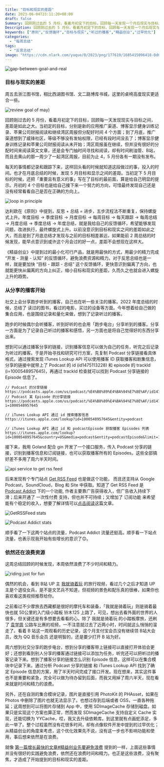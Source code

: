 ```yaml
---
title: "目标和现实的差距"
date: 2023-06-04T23:11:20+08:00
draft: false
Summary: 回顾刚过去的 5 月份，看着月初定下的目标，回顾每一天发现一个月后现实与目标之间的差距是如此之大。今年刻意培养的一个习惯就是反思总结，形成反馈循环。 “目标 - 跟踪 - 总结” 就是我给自己设定的反馈循环，希望每一周、每个月、每个季度不断的自省，最终能实现《原则》中提到的螺旋式上升。
Description: 回顾刚过去的 5 月份，看着月初定下的目标，回顾每一天发现一个月后现实与目标之间的差距是如此之大。今年刻意培养的一个习惯就是反思总结，形成反馈循环。 “目标 - 跟踪 - 总结” 就是我给自己设定的反馈循环，希望每一周、每个月、每个季度不断的自省，最终能实现《原则》中提到的螺旋式上升。
keywords: ["原则","反馈循环","目标与现实","听过的播客","精益创业","过早优化"]
categories:
  - "每周总结"
tags:
  - "反思总结"
image: "https://cdn.nlark.com/yuque/0/2023/png/177619/1685415096418-8d6ed144-9b14-477c-a728-a6e866a6c6ec.png"
---
```


![gap-between-goal-and-real](https://circle-picgo.oss-cn-shanghai.aliyuncs.com/img/CleanShot%202023-06-04%20at%2022.07.49@2x.png)

### 目标与现实的差距

周五去浙江图书馆，相比西湖图书馆、文二路博库书城，这里的桌椅高度现实更适合一些。

![review goal of may](https://circle-picgo.oss-cn-shanghai.aliyuncs.com/img/CleanShot%202023-06-04%20at%2022.59.57@2x.png))

回顾刚过去的 5 月份，看着月初定下的目标，回顾每一天发现现实与目标之间，差距是如此之大。当初定的目标，分别是新的应用推广渠道、博客显示健身训练记录、苹果公司财报阅读和继续湾区周报但分配好时间 4 个方面；到了月底，推广渠道想到了威锋社区，等级不够没有发帖权限，已经有段时间没去了；博客显示健身训练记录和苹果公司财报阅读从未开始；湾区周报虽在继续，但并没有很好的分配时间来阅读英文文章，还是会专门抽时间寻找和阅读，却有时间刷油管、B站，而且去黄山的那一周少了一起湾区周报，目前为止 4，5 月份各有一期没有发布。

每天的事情都记录和跟踪下来，这样回头看的时候就知道这段做过的事，投入的时间。也才在月底总结的时候，发现 5 月目标和显示之间的差距。当初定下 5 月目标的时候，还把「重要且有意义的事」写在了目标的最前面，算是给自己明显的提示。月初的 4 个目标也是给自己接下来一个努力的方向，可惜最终发现自己还是没有经常看看自己是否在正确的方向上。

![loop in principle](https://circle-picgo.oss-cn-shanghai.aliyuncs.com/img/CleanShot%202023-06-04%20at%2022.00.17@2x.png)

达利欧在《原则》中提到，反思 + 总结 = 进步，五步流程法不断重复，保持螺旋式上升。年度目标 -> 季度目标 -> 月度目标 -> 每周目标 -> 每天跟踪 -> 每周总结 -> 月度总结 -> 季度总结 -> 年度总结，就是我给自己的反馈循环，希望能够发现问题，改进执行，最终螺旋式上升。以前没意识到目标和现实之间的差距如此之大，而且是到了月底总结才发现与之前的目标相差甚远，如果能前 2 周总结的时候发现，能早点意识到或许这个月会过的好一点，差距不会想现在这样大。

《精益创业》中提到过的最小化可行产品，就是用最快的方式，用最少的精力完成 “开发 - 测量 - 认知” 的反馈循环，避免浪费资源和精力。对于反思总结也是一样，就是要加快 “目标 - 跟踪 - 总结” 这个反馈循环，更快意识到偏离了方向，也就能更快从偏离的方向上纠正，缩小目标和现实的差距，久而久之也就会进入螺旋上升的趋势。

### 从分享的播客开始

社交上会分享跑步听到的播客，自己也在听一些关注的播客。2022 年度总结的时候，总结了 读过的图书，看过的电影，买过的设备等方面。今年想着给自己做的集合应用，也是围绕记录和量化来做，想到了记录听过的播客。

跑步的时候偶尔会听播客，听到好听的也会用「跑步电台」分享听到的播客。分享一方面是为了记录自己听过的播客和感悟，另一方面也是将自己觉得好的东西分享出来。

想到可以通过播客分享的链接，识别播客信息可以做为自己的任务，听完之后记录为听过的播客。于是开始寻找和研究可行方案，先复制 Podcast 分享链接看具体格式，通过搜索发现 iTunes Lookup API 可以使用播客 ID 获取播客和剧集信息，分享的链接中就带上了 Podcast 的 id (id1475113228) 和 episode 的 trackId (i=1000548957645)，再通过 trackId 检查就可以找到 Podcast 分享链接的 Episode 信息了。

```text
// Podcast 的分享链接
https://podcasts.apple.com/us/podcast/%E4%B8%89%E4%BA%94%E7%8E%AF/id1475113228
// Podcast 某 Episode 的分享链接
https://podcasts.apple.com/us/podcast/%E4%B8%89%E4%BA%94%E7%8E%AF/id1475113228?i=1000548957645

// iTunes Lookup API 通过 id 搜索播客信息
https://itunes.apple.com/lookup?id=1000548957645&entity=podcast

// iTunes Lookup API 通过 id 和 podcastEpisode 获取播客 Episodes 列表
https://itunes.apple.com/lookup?id=1000548957645&country=US&media=podcast&entity=podcastEpisode&limit=100
```

接下来，我用 Goland 配合 gin 开发了一个接口服务，传入 Podcast 分享的链接，识别到播客信息和订阅链接，也可以获取播客所有的 Episodes。这些全部搞好差不多用了周六半天时间。

![api service to get rss feed](https://circle-picgo.oss-cn-shanghai.aliyuncs.com/img/CleanShot%202023-06-04%20at%2016.47.25@2x.png)

后来发现有个专门站点 [Get RSS Feed](https://cmcn.me/link?target=https://getrssfeed.com/) 也是做这个功能， 而且还支持从 Google Podcast，SoundCloud，Blog 和 Site 中获取。知道了 Get RSS Feed 是 [Podcast Addict](https://cmcn.me/link?target=https://podcastaddict.com/) 下的一个功能, 作者主要靠广告获得收入，但广告收入持续下滑；后来开通了 一次性付费 支持，但也并不可持续；又增加了 订阅功能 来希望能有个稳定的收入，想要了解详情可以[点击阅读](https://podcastaddict.com/premium)这篇文章。

![GetRSSFeed stats](https://circle-picgo.oss-cn-shanghai.aliyuncs.com/img/CleanShot%202023-06-04%20at%2016.49.27@2x.png)

![Podcast Addict stats](https://circle-picgo.oss-cn-shanghai.aliyuncs.com/img/CleanShot%202023-06-04%20at%2016.50.56@2x.png)

顺手看了一下这两个站点的流量，Podcast Addict 流量还挺高。顺手看一下站点流量，也表示现我开始有些增长的意识了😊。

### 依然还在浪费资源

这周总结回顾的时候发现，本周依然浪费了不少时间和精力。

![riding just for fun](https://circle-picgo.oss-cn-shanghai.aliyuncs.com/img/CleanShot%202023-06-04%20at%2021.08.23@2x.png)

偶然的机会，看到 B站 UP 主 [我就骑着玩](https://cmcn.me/link?target=https://space.bilibili.com/1493959577) 的旅行视频，看过几个之后才知道 UP 主是个退役女兵，是不是文艺兵不知道，但视频的景色和配乐真的很棒，如果你也喜欢看这类视频推荐给你。

之前看过不少摩旅去西藏都是很好的摩托车和装备，「我就是骑着玩」则是骑着最快也就 50公里的入门级小踏板 铃木125  上路了，可见，想出去看外面的世界的人很多，但关键还是有多想要去看看的心。除了 我就是骑着玩 的小踏板摩旅，还刷了 [袁学周](https://space.bilibili.com/295041700) 公路车比赛的视频，一不注意就过去了近两小时，时间就这么悄悄的溜走了。看着 B 站这一周观看的历史记录，这个月支付宝会员没有继续领 B站大会员，改为 QQ 音乐会员 还是明智的，还是要少打开 B 站为好。

周六想到社交分享的跑步电台，想到分享的播客带上链接可以直接打开体验会更好；还想到看到别人分享的播客通过链接可以添加为任务，听完还可以把听过的播客记录下来。想到了播客分享的链接怎么识别 Episode 信息，这样可以在集合模块中记录下来。通过分析 Podcast 分享的链接 和 iTunes Lookup API 找到了确定 Episode 信息的方案，用了半天时间完成了接口开发。现在想来，其实这件事也不是重要和紧急，完全可以做为待办留到后面，而我又用掉了周六半天，现在看来就是时间和精力的浪费。

另外，还在自测的集合模块记录，图片是直接引用 PhotoKit 的 PHAsset，如果在 Photos 中删除了图片也就无法显示了。也想过存到后端或者 OSS，一直各种拖延；这周想到可以将图片存储到 App 中，使用 SDImageCache 存储到磁盘。如果只是实现这个方案也算正常，然而发现 SDImageCache 支持自定义 Cache 实现，还能切换为 YYCache，哎，我又去升级依赖库。到这里就有点画蛇添足，多此一举了。整个过程虽然没有花很多时间，却有点像软件开发中提到的过早优化；从精益创业的角度来考虑，这个优化效果先不说，没有这一步也不影响功能和使用，事后想来依然是在浪费。

就像 [第一篇增长最快的文章#精益创业先要避免浪费](https://hagerhu.com/post/2023w21-the-first-most-growth-article/#%E7%B2%BE%E7%9B%8A%E5%88%9B%E4%B8%9A%E5%85%88%E8%A6%81%E9%81%BF%E5%85%8D%E6%B5%AA%E8%B4%B9) 提到的一样，上面这些事情并没有很好的实践避免浪费，依然还在浪费时间和精力。也正是这些浪费，没有聚焦，才造成了开始提到的目标和现实的差距。
